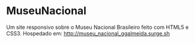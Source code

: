 # MuseuNacional
Um site responsivo sobre o Museu Nacional Brasileiro feito com HTML5 e CSS3. Hospedado em: http://museu_nacional_ggalmeida.surge.sh
